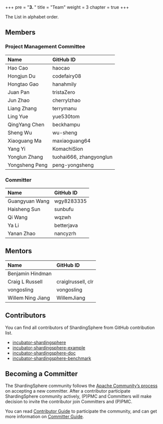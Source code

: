+++
pre = "<b>3. </b>"
title = "Team"
weight = 3
chapter = true
+++

The List in alphabet order.

## Members

### Project Management Committee

| Name            | GitHub ID               |
| :-------------- | :---------------------- |
| Hao Cao         | haocao                  |
| Hongjun Du      | codefairy08             |
| Hongtao Gao     | hanahmily               |
| Juan Pan        | tristaZero              |
| Jun Zhao        | cherrylzhao             |
| Liang Zhang     | terrymanu               |
| Ling Yue        | yue530tom               |
| QingYang Chen   | beckhampu               |
| Sheng Wu        | wu-sheng                |
| Xiaoguang Ma    | maxiaoguang64           |
| Yang Yi         | KomachiSion             |
| Yonglun Zhang   | tuohai666, zhangyonglun |
| Yongsheng Peng  | peng-yongsheng          |

### Committer

| Name            | GitHub ID               |
| :-------------- | :---------------------- |
| Guangyuan Wang  | wgy8283335              |
| Haisheng Sun    | sunbufu                 |
| Qi Wang         | wqzwh                   |
| Ya Li           | betterjava              |
| Yanan Zhao      | nancyzrh                |

## Mentors

| Name              | GitHub ID             |
| :---------------- | :-------------------- |
| Benjamin Hindman  |                       |
| Craig L Russell   | craiglrussell, clr    |
| vongosling        | vongosling            |
| Willem Ning Jiang | WillemJiang           |

## Contributors

You can find all contributors of ShardingSphere from GitHub contribution list.

- [incubator-shardingsphere](https://github.com/apache/incubator-shardingsphere/graphs/contributors)
- [incubator-shardingsphere-example](https://github.com/apache/incubator-shardingsphere-example/graphs/contributors)
- [incubator-shardingsphere-doc](https://github.com/apache/incubator-shardingsphere-doc)
- [incubator-shardingsphere-benchmark](https://github.com/apache/incubator-shardingsphere-benchmark)

## Becoming a Committer

The ShardingSphere community follows the [Apache Community’s process](http://community.apache.org/newcommitter.html) on accepting a new committer.
After a contributor participate ShardingSphere community actively, (P)PMC and Committers will make decision to invite the contributor join Committers and (P)PMC.

You can read [Contributor Guide](/en/contribute/contributor/) to participate the community, and can get more information on [Committer Guide](/en/contribute/committer/). 
